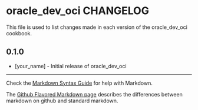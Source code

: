 # oracle_dev_oci CHANGELOG

This file is used to list changes made in each version of the oracle_dev_oci cookbook.

## 0.1.0
- [your_name] - Initial release of oracle_dev_oci

- - -
Check the [Markdown Syntax Guide](http://daringfireball.net/projects/markdown/syntax) for help with Markdown.

The [Github Flavored Markdown page](http://github.github.com/github-flavored-markdown/) describes the differences between markdown on github and standard markdown.
